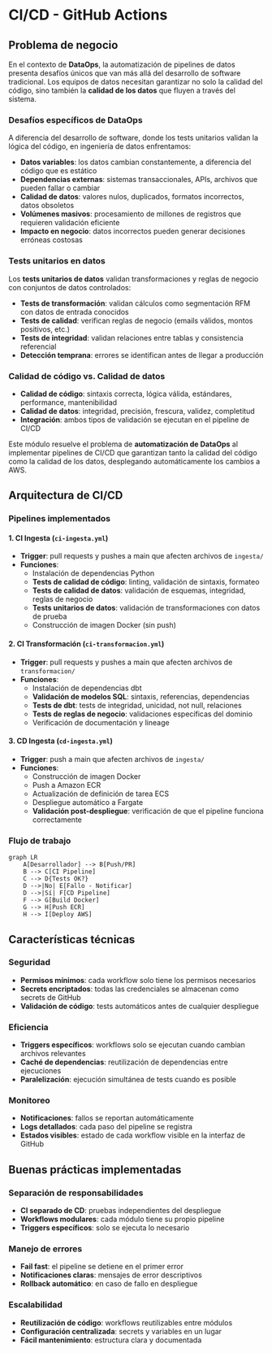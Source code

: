 # CI/CD - GitHub Actions

## Problema de negocio

En el contexto de **DataOps**, la automatización de pipelines de datos presenta desafíos únicos que van más allá del desarrollo de software tradicional. Los equipos de datos necesitan garantizar no solo la calidad del código, sino también la **calidad de los datos** que fluyen a través del sistema.

### Desafíos específicos de DataOps

A diferencia del desarrollo de software, donde los tests unitarios validan la lógica del código, en ingeniería de datos enfrentamos:

- **Datos variables**: los datos cambian constantemente, a diferencia del código que es estático
- **Dependencias externas**: sistemas transaccionales, APIs, archivos que pueden fallar o cambiar
- **Calidad de datos**: valores nulos, duplicados, formatos incorrectos, datos obsoletos
- **Volúmenes masivos**: procesamiento de millones de registros que requieren validación eficiente
- **Impacto en negocio**: datos incorrectos pueden generar decisiones erróneas costosas

### Tests unitarios en datos

Los **tests unitarios de datos** validan transformaciones y reglas de negocio con conjuntos de datos controlados:

- **Tests de transformación**: validan cálculos como segmentación RFM con datos de entrada conocidos
- **Tests de calidad**: verifican reglas de negocio (emails válidos, montos positivos, etc.)
- **Tests de integridad**: validan relaciones entre tablas y consistencia referencial
- **Detección temprana**: errores se identifican antes de llegar a producción

### Calidad de código vs. Calidad de datos

- **Calidad de código**: sintaxis correcta, lógica válida, estándares, performance, mantenibilidad
- **Calidad de datos**: integridad, precisión, frescura, validez, completitud
- **Integración**: ambos tipos de validación se ejecutan en el pipeline de CI/CD

Este módulo resuelve el problema de **automatización de DataOps** al implementar pipelines de CI/CD que garantizan tanto la calidad del código como la calidad de los datos, desplegando automáticamente los cambios a AWS.

## Arquitectura de CI/CD

### Pipelines implementados

#### 1. **CI Ingesta** (`ci-ingesta.yml`)
- **Trigger**: pull requests y pushes a main que afecten archivos de `ingesta/`
- **Funciones**:
  - Instalación de dependencias Python
  - **Tests de calidad de código**: linting, validación de sintaxis, formateo
  - **Tests de calidad de datos**: validación de esquemas, integridad, reglas de negocio
  - **Tests unitarios de datos**: validación de transformaciones con datos de prueba
  - Construcción de imagen Docker (sin push)

#### 2. **CI Transformación** (`ci-transformacion.yml`)
- **Trigger**: pull requests y pushes a main que afecten archivos de `transformacion/`
- **Funciones**:
  - Instalación de dependencias dbt
  - **Validación de modelos SQL**: sintaxis, referencias, dependencias
  - **Tests de dbt**: tests de integridad, unicidad, not null, relaciones
  - **Tests de reglas de negocio**: validaciones específicas del dominio
  - Verificación de documentación y lineage

#### 3. **CD Ingesta** (`cd-ingesta.yml`)
- **Trigger**: push a main que afecten archivos de `ingesta/`
- **Funciones**:
  - Construcción de imagen Docker
  - Push a Amazon ECR
  - Actualización de definición de tarea ECS
  - Despliegue automático a Fargate
  - **Validación post-despliegue**: verificación de que el pipeline funciona correctamente

### Flujo de trabajo

```mermaid
graph LR
    A[Desarrollador] --> B[Push/PR]
    B --> C[CI Pipeline]
    C --> D{Tests OK?}
    D -->|No| E[Fallo - Notificar]
    D -->|Sí| F[CD Pipeline]
    F --> G[Build Docker]
    G --> H[Push ECR]
    H --> I[Deploy AWS]
```

## Características técnicas

### Seguridad
- **Permisos mínimos**: cada workflow solo tiene los permisos necesarios
- **Secrets encriptados**: todas las credenciales se almacenan como secrets de GitHub
- **Validación de código**: tests automáticos antes de cualquier despliegue

### Eficiencia
- **Triggers específicos**: workflows solo se ejecutan cuando cambian archivos relevantes
- **Caché de dependencias**: reutilización de dependencias entre ejecuciones
- **Paralelización**: ejecución simultánea de tests cuando es posible

### Monitoreo
- **Notificaciones**: fallos se reportan automáticamente
- **Logs detallados**: cada paso del pipeline se registra
- **Estados visibles**: estado de cada workflow visible en la interfaz de GitHub


## Buenas prácticas implementadas

### Separación de responsabilidades
- **CI separado de CD**: pruebas independientes del despliegue
- **Workflows modulares**: cada módulo tiene su propio pipeline
- **Triggers específicos**: solo se ejecuta lo necesario

### Manejo de errores
- **Fail fast**: el pipeline se detiene en el primer error
- **Notificaciones claras**: mensajes de error descriptivos
- **Rollback automático**: en caso de fallo en despliegue

### Escalabilidad
- **Reutilización de código**: workflows reutilizables entre módulos
- **Configuración centralizada**: secrets y variables en un lugar
- **Fácil mantenimiento**: estructura clara y documentada
